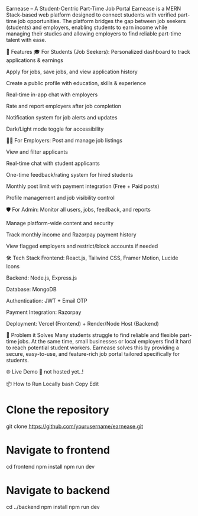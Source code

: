 Earnease – A Student-Centric Part-Time Job Portal
Earnease is a MERN Stack-based web platform designed to connect students with verified part-time job opportunities. The platform bridges the gap between job seekers (students) and employers, enabling students to earn income while managing their studies and allowing employers to find reliable part-time talent with ease.

🚀 Features
🎓 For Students (Job Seekers):
Personalized dashboard to track applications & earnings

Apply for jobs, save jobs, and view application history

Create a public profile with education, skills & experience

Real-time in-app chat with employers

Rate and report employers after job completion

Notification system for job alerts and updates

Dark/Light mode toggle for accessibility

🧑‍💼 For Employers:
Post and manage job listings

View and filter applicants

Real-time chat with student applicants

One-time feedback/rating system for hired students

Monthly post limit with payment integration (Free + Paid posts)

Profile management and job visibility control

🛡️ For Admin:
Monitor all users, jobs, feedback, and reports

Manage platform-wide content and security

Track monthly income and Razorpay payment history

View flagged employers and restrict/block accounts if needed

🛠️ Tech Stack
Frontend: React.js, Tailwind CSS, Framer Motion, Lucide Icons

Backend: Node.js, Express.js

Database: MongoDB

Authentication: JWT + Email OTP

Payment Integration: Razorpay

Deployment: Vercel (Frontend) + Render/Node Host (Backend)

🎯 Problem it Solves
Many students struggle to find reliable and flexible part-time jobs. At the same time, small businesses or local employers find it hard to reach potential student workers. Earnease solves this by providing a secure, easy-to-use, and feature-rich job portal tailored specifically for students.

🌐 Live Demo
🔗 not hosted yet..!

📦 How to Run Locally
bash
Copy
Edit
# Clone the repository
git clone https://github.com/yourusername/earnease.git

# Navigate to frontend
cd frontend
npm install
npm run dev

# Navigate to backend
cd ../backend
npm install
npm run dev
